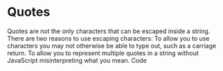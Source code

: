# Quotes

Quotes are not the only characters that can be escaped inside a string.
There are two reasons to use escaping characters:
To allow you to use characters you may not otherwise be able to type out, such as a carriage return.
To allow you to represent multiple quotes in a string without JavaScript misinterpreting what you mean.
Code
